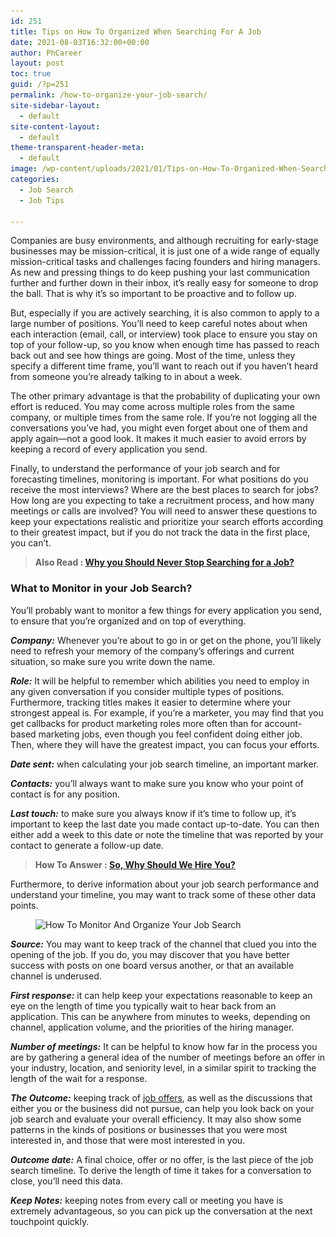 ```yaml
---
id: 251
title: Tips on How To Organized When Searching For A Job
date: 2021-08-03T16:32:00+00:00
author: PhCareer
layout: post
toc: true
guid: /?p=251
permalink: /how-to-organize-your-job-search/
site-sidebar-layout:
  - default
site-content-layout:
  - default
theme-transparent-header-meta:
  - default
image: /wp-content/uploads/2021/01/Tips-on-How-To-Organized-When-Searching-For-A-Job.jpg
categories:
  - Job Search
  - Job Tips

---
```

Companies are busy environments, and although recruiting for early-stage businesses may be mission-critical, it is just one of a wide range of equally mission-critical tasks and challenges facing founders and hiring managers. As new and pressing things to do keep pushing your last communication further and further down in their inbox, it&#8217;s really easy for someone to drop the ball. That is why it&#8217;s so important to be proactive and to follow up.

But, especially if you are actively searching, it is also common to apply to a large number of positions. You&#8217;ll need to keep careful notes about when each interaction (email, call, or interview) took place to ensure you stay on top of your follow-up, so you know when enough time has passed to reach back out and see how things are going. Most of the time, unless they specify a different time frame, you&#8217;ll want to reach out if you haven&#8217;t heard from someone you&#8217;re already talking to in about a week.

The other primary advantage is that the probability of duplicating your own effort is reduced. You may come across multiple roles from the same company, or multiple times from the same role. If you&#8217;re not logging all the conversations you&#8217;ve had, you might even forget about one of them and apply again—not a good look. It makes it much easier to avoid errors by keeping a record of every application you send.

Finally, to understand the performance of your job search and for forecasting timelines, monitoring is important. For what positions do you receive the most interviews? Where are the best places to search for jobs? How long are you expecting to take a recruitment process, and how many meetings or calls are involved? You will need to answer these questions to keep your expectations realistic and prioritize your search efforts according to their greatest impact, but if you do not track the data in the first place, you can&#8217;t.

<blockquote class="wp-block-quote">
  <p>
    <strong>Also Read : <a href="/why-you-should-never-stop-searching-for-a-job/">Why you Should Never Stop Searching for a Job?</a></strong>
  </p>
</blockquote>

### What to Monitor in your Job Search?

You&#8217;ll probably want to monitor a few things for every application you send, to ensure that you&#8217;re organized and on top of everything.

**_Company:_** Whenever you&#8217;re about to go in or get on the phone, you&#8217;ll likely need to refresh your memory of the company&#8217;s offerings and current situation, so make sure you write down the name.

**_Role:_** It will be helpful to remember which abilities you need to employ in any given conversation if you consider multiple types of positions. Furthermore, tracking titles makes it easier to determine where your strongest appeal is. For example, if you&#8217;re a marketer, you may find that you get callbacks for product marketing roles more often than for account-based marketing jobs, even though you feel confident doing either job. Then, where they will have the greatest impact, you can focus your efforts.

**_Date sent:_** when calculating your job search timeline, an important marker.

**_Contacts:_** you&#8217;ll always want to make sure you know who your point of contact is for any position.

**_Last touch:_** to make sure you always know if it&#8217;s time to follow up, it&#8217;s important to keep the last date you made contact up-to-date. You can then either add a week to this date or note the timeline that was reported by your contact to generate a follow-up date.

<blockquote class="wp-block-quote">
  <p>
    <strong>How To Answer : <a href="/so-why-should-we-hire-you/">So, Why Should We Hire You?</a></strong>
  </p>
</blockquote>

Furthermore, to derive information about your job search performance and understand your timeline, you may want to track some of these other data points.

<figure class="wp-block-image size-large">

<img loading="lazy" width="702" height="336" src="/wp-content/uploads/2021/01/Finding-The-Right-Job-Is-Easier-With-Online-Job-Hunting-Specialists-702x336-1.jpg" alt="How To Monitor And Organize Your Job Search" class="wp-image-252" srcset="/wp-content/uploads/2021/01/Finding-The-Right-Job-Is-Easier-With-Online-Job-Hunting-Specialists-702x336-1.jpg 702w, /wp-content/uploads/2021/01/Finding-The-Right-Job-Is-Easier-With-Online-Job-Hunting-Specialists-702x336-1-300x144.jpg 300w" sizes="(max-width: 702px) 100vw, 702px" /> </figure> 

**_Source:_** You may want to keep track of the channel that clued you into the opening of the job. If you do, you may discover that you have better success with posts on one board versus another, or that an available channel is underused.

**_First response:_** it can help keep your expectations reasonable to keep an eye on the length of time you typically wait to hear back from an application. This can be anywhere from minutes to weeks, depending on channel, application volume, and the priorities of the hiring manager.

**_Number of meetings:_** It can be helpful to know how far in the process you are by gathering a general idea of the number of meetings before an offer in your industry, location, and seniority level, in a similar spirit to tracking the length of the wait for a response.

**_The Outcome:_** keeping track of [job offers](/things-to-consider-before-accepting-a-job-offer/), as well as the discussions that either you or the business did not pursue, can help you look back on your job search and evaluate your overall efficiency. It may also show some patterns in the kinds of positions or businesses that you were most interested in, and those that were most interested in you.

**_Outcome date:_** A final choice, offer or no offer, is the last piece of the job search timeline. To derive the length of time it takes for a conversation to close, you&#8217;ll need this data.

**_Keep Notes:_** keeping notes from every call or meeting you have is extremely advantageous, so you can pick up the conversation at the next touchpoint quickly.
